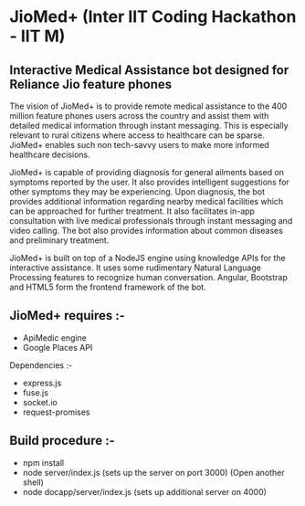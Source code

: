 # JioMed+ (Inter IIT Coding Hackathon - IIT M)

## Interactive Medical Assistance bot designed for Reliance Jio feature phones

The vision of JioMed+ is to provide remote medical assistance to the 400 million feature phones users across the country and assist them with detailed medical information through instant messaging. This is especially relevant to rural citizens where access to healthcare can be sparse. JioMed+ enables such non tech-savvy users to make more informed healthcare decisions.

JioMed+ is capable of providing diagnosis for general ailments based on symptoms reported by the user. It also provides intelligent suggestions for other symptoms they may be experiencing. Upon diagnosis, the bot provides additional information regarding nearby medical facilities which can be approached for further treatment. It also facilitates in-app consultation with live medical professionals through instant messaging and video calling. The bot also provides information about common diseases and preliminary treatment.

JioMed+ is built on top of a NodeJS engine using knowledge APIs for the interactive assistance. It uses some rudimentary Natural Language Processing features to recognize human conversation. Angular, Bootstrap and HTML5 form the frontend framework of the bot.

## JioMed+ requires :-
* ApiMedic engine
* Google Places API

Dependencies :-
* express.js
* fuse.js
* socket.io
* request-promises

## Build procedure :-
* npm install
* node server/index.js (sets up the server on port 3000)
(Open another shell)
* node docapp/server/index.js (sets up additional server on 4000)